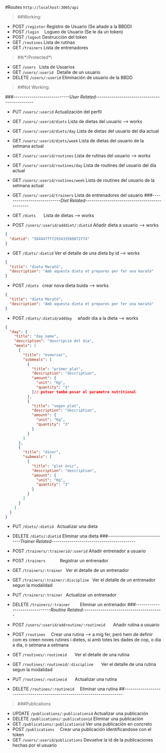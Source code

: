 #Routes ``http://localhost:3005/api``

>##Working:

- POST `/register`		Registro de Usuario (Se añade a la BBDD)
- POST `/login	`		Logueo de Usuario (Se le da un token)
- POST `/logout`		Destrucción del token
- GET `/routines`		Lista de rutinas
- GET `/trainers`		Lista de entrenadores

>##/*/Protected\*\

- GET 		`/users	`						Lista de Usuarios
- GET 		`/users/:userid	`				Detalle de un usuario
- DELETE 	`/users/:userid`			    Eliminación de usuario de la BBDD


>##Not Working:

###*----------------------------User Related----------------------------------------------*

- PUT 	`/users/:userid`				    Actualización del perfil
- GET 	`/users/:userid/diets`	Lista de dietas del usuario   --> works
- GET 	`/users/:userid/diets/day`	Lista de dietas del usuario del dia actual
- GET 	`/users/:userid/diets/week`	Lista de dietas del usuario de la setmana actual
- GET 	`/users/:userid/routines`			Lista de rutinas del usuario   --> works
- GET 	`/users/:userid/routines/day`	Lista de routines del usuario del día actual
- GET 	`/users/:userid/routines/week`	Lista de routines del usuario de la setmana actual
- GET 	`/users/:userid/trainers`			Lista de entrenadores del usuario
###*----------------------------Diet Related----------------------------------------------*

- GET `/diets	`		Lista de dietas      --> works
- POST 	`/users/:userid/adddiet/:dietid`			Añadir dieta a usuario     --> works
```json
{
  "dietid": "584447fff293433560872f74"
}
```


- GET 	    `/diets/:dietid`				Ver el detalle de una dieta by id      --> works
```json
{
  "title": "dieta Marató",
  "description": "Amb aquesta dieta et prepares per fer una marató"
}
```
- POST 	`/diets	`				    crear nova dieta buida       --> works
```json
{
  "title": "dieta Marató",
  "description": "Amb aquesta dieta et prepares per fer una marató"
}
```
- POST 	`/diets/:dietid/addday	`				    añadir dia a la dieta     --> works
```json
{
  "day": {
    "title": "day name",
    "description": "descripció del dia",
    "meals": [
      {
        "title": "esmorzar",
        "submeals": [
          {
            "title": "primer plat",
            "description": "description",
            "amount": {
              "unit": "Kg",
              "quantity": "3"
            }// potser també posar el parametre nutritional
          },
          {
            "title": "segon plat",
            "description": "description",
            "amount": {
              "unit": "Kg",
              "quantity": "3"
            }
          }
        ]
      },
      {
        "title": "dinar",
        "submeals": [
          {
            "title": "plat únic",
            "description": "description",
            "amount": {
              "unit": "Kg",
              "quantity": "3"
            }
          }
        ]
      }
    ]
  }
}
```


- PUT 	`/diets/:dietid	`				    Actualizar una dieta

- DELETE 	`/diets/:dietid`				Eliminar una dieta
###*------------------------------Trainer Related------------------------------------------*

- POST 	`/trainers/:trainerid/:userid`		Añadir entrenador a usuario
- POST	`/trainers		`					Registrar un entrenador
- GET 	`/trainers/:trainer	`				Ver el detalle de un entrenador
- GET 	`/trainers/:trainer/:discipline	`	Ver el detalle de un entrenador segun la modalidad
- PUT 	`/trainers/:trainer	`				Actualizar un entrenador
- DELETE `/trainers/:trainer	`			Eliminar un entrenador
###*-------------------------------Routine Related----------------------------------------*

- POST 	`/users/:userid/addroutine/:routineid	`		Añadir rutina a usuario
- POST	`/routines	`						Crear una rutina   --> a mig fer, però hem de definir com es creen noves rutines i dietes, si amb totes les dades de cop, o dia a dia, o setmana a setmana
- GET 	`/routines/:routineid	`				Ver el detalle de una rutina
- GET 	`/routines/:routineid/:discipline	`	Ver el detalle de una rutina segun la modalidad
- PUT 	`/routines/:routineid	`				Actualizar una rutina
- DELETE `/routines/:routineid	`				Eliminar una rutina
##*-------------------------------------------------------------------------*
>###Publications

- UPDATE	`/publications/:publicationid`		Actualizar una publicación
- DELETE	`/publications/:publicationid`		Eliminar una publicación
- GET 	`/publications/:publicationid`		Ver una publicación en concreto
- POST 		`/publications	`				Crear una publicación identificandose con el token
- GET 		`/users/:userid/publications` 	Devuelve la id de la publicaciones hechas por el usuario
